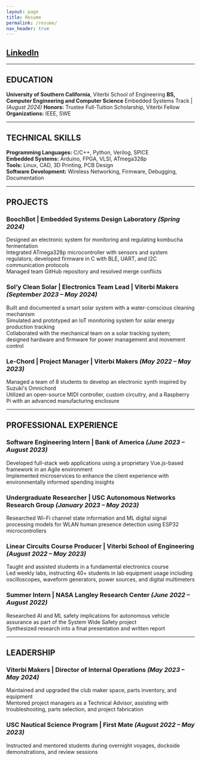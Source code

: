 ```yaml
---
layout: page
title: Resume
permalink: /resume/
nav_header: true
---
```


## [LinkedIn](https://linkedin.com/in/georgia-danehy) 

---

## EDUCATION  
**University of Southern California**, Viterbi School of Engineering
**BS, Computer Engineering and Computer Science** 
Embedded Systems Track | *(August 2024)*
**Honors:** Trustee Full-Tuition Scholarship, Viterbi Fellow  
**Organizations:** IEEE, SWE  

---

## TECHNICAL SKILLS  
 **Programming Languages:** C/C++, Python, Verilog, SPICE  
 **Embedded Systems:** Arduino, FPGA, VLSI, ATmega328p  
 **Tools:** Linux, CAD, 3D Printing, PCB Design  
 **Software Development:** Wireless Networking, Firmware, Debugging, Documentation  

---

## PROJECTS  
### BoochBot | Embedded Systems Design Laboratory *(Spring 2024)*  
Designed an electronic system for monitoring and regulating kombucha fermentation  
Integrated ATmega328p microcontroller with sensors and system regulators; developed firmware in C with BLE, UART, and I2C communication protocols  
Managed team GitHub repository and resolved merge conflicts  

### Sol’y Clean Solar | Electronics Team Lead | Viterbi Makers *(September 2023 – May 2024)*  
Built and documented a smart solar system with a water-conscious cleaning mechanism  
Simulated and prototyped an IoT monitoring system for solar energy production tracking  
Collaborated with the mechanical team on a solar tracking system; designed hardware and firmware for power management and movement control  

### Le-Chord | Project Manager | Viterbi Makers *(May 2022 – May 2023)*  
Managed a team of 8 students to develop an electronic synth inspired by Suzuki's Omnichord  
Utilized an open-source MIDI controller, custom circuitry, and a Raspberry Pi with an advanced manufacturing enclosure  

---

## PROFESSIONAL EXPERIENCE  
### Software Engineering Intern | Bank of America *(June 2023 – August 2023)*  
Developed full-stack web applications using a proprietary Vue.js-based framework in an Agile environment  
Implemented microservices to enhance the client experience with environmentally informed spending insights  

### Undergraduate Researcher | USC Autonomous Networks Research Group *(January 2023 – May 2023)*  
Researched Wi-Fi channel state information and ML digital signal processing models for WLAN human presence detection using ESP32 microcontrollers  

### Linear Circuits Course Producer | Viterbi School of Engineering *(August 2022 – May 2023)*  
Taught and assisted students in a fundamental electronics course  
Led weekly labs, instructing 40+ students in lab equipment usage including oscilloscopes, waveform generators, power sources, and digital multimeters  

### Summer Intern | NASA Langley Research Center *(June 2022 – August 2022)*  
Researched AI and ML safety implications for autonomous vehicle assurance as part of the System Wide Safety project  
Synthesized research into a final presentation and written report  

---

## LEADERSHIP  
### Viterbi Makers | Director of Internal Operations *(May 2023 – May 2024)*  
Maintained and upgraded the club maker space, parts inventory, and equipment  
Mentored project managers as a Technical Advisor, assisting with troubleshooting, parts selection, and project fabrication  

### USC Nautical Science Program | First Mate *(August 2022 – May 2023)*  
Instructed and mentored students during overnight voyages, dockside demonstrations, and review sessions  

